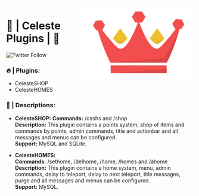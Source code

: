 <img width="300" height="200" src="Celeste.png" align=right>

# **👑 | Celeste Plugins | 👑**
  ![Twitter Follow](https://img.shields.io/twitter/follow/DeserRC?label=DeserRC&style=social)

### 🔥 | Plugins:
- CelesteSHOP
- CelesteHOMES

### 📝 | Descriptions:
- **CelesteSHOP:**
**Commands:</b>** /cashs and /shop   
**Description:** This plugin contains a points system, shop of items and commands by points, admin commands, title and actionbar and all messages and menus can be configured.  
**Support:** MySQL and SQLite.

- **CelesteHOMES:**  
**Commands:** /sethome, /delhome, /home, /homes and /ahome  
**Description:** This plugin contains a home system, menu, admin commands, delay to teleport, delay to next teleport, title messages, purge and all messages and menus can be configured.   
**Support:** MySQL.
